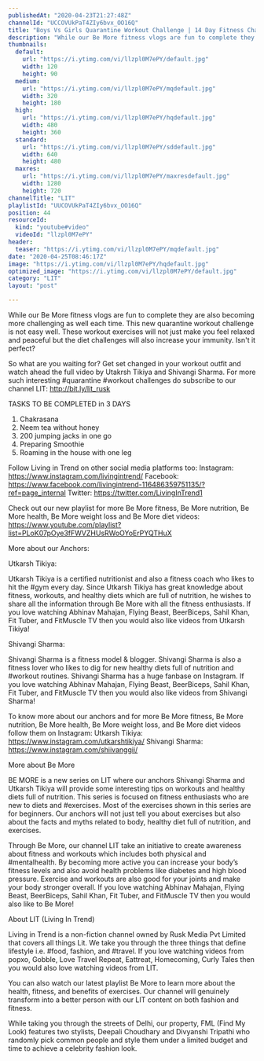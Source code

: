 ```yaml
---
publishedAt: "2020-04-23T21:27:48Z"
channelId: "UCCOVUkPaT4ZIy6bvx_OO16Q"
title: "Boys Vs Girls Quarantine Workout Challenge | 14 Day Fitness Challenge | Day 7 - 9"
description: "While our Be More fitness vlogs are fun to complete they are also becoming more challenging as well each time. This new quarantine workout challenge is not easy well. These workout exercises will not just make you feel relaxed and peaceful but the diet challenges will also increase your immunity. Isn't it perfect?\n\nSo what are you waiting for? Get set changed in your workout outfit and watch ahead the full video by Utakrsh Tikiya and Shivangi Sharma. For more such interesting #quarantine #workout challenges do subscribe to our channel LIT: http://bit.ly/lit_rusk\n\nTASKS TO BE COMPLETED in 3 DAYS\n\n1. Chakrasana\n2. Neem tea without honey\n3. 200 jumping jacks in one go\n4. Preparing Smoothie\n5. Roaming in the house with one leg\n\nFollow Living in Trend on other social media platforms too: Instagram: https://www.instagram.com/livingintrend/ Facebook: https://www.facebook.com/livingintrend-116486359751135/?ref=page_internal Twitter: https://twitter.com/LivingInTrend1\n\nCheck out our new playlist for more Be More fitness, Be More nutrition, Be More health, Be More weight loss and Be More diet videos: https://www.youtube.com/playlist?list=PLoK07pOye3fFWVZHUsRWoOYoErPYQTHuX\n\nMore about our Anchors:\n\nUtkarsh Tikiya:\n\nUtkarsh Tikiya is a certified nutritionist and also a fitness coach who likes to hit the #gym every day. Since Utkarsh Tikiya has great knowledge about fitness, workouts, and healthy diets which are full of nutrition, he wishes to share all the information through Be More with all the fitness enthusiasts. If you love watching Abhinav Mahajan, Flying Beast, BeerBiceps, Sahil Khan, Fit Tuber, and FitMuscle TV then you would also like videos from Utkarsh Tikiya!\n\nShivangi Sharma:\n\nShivangi Sharma is a fitness model & blogger. Shivangi Sharma is also a fitness lover who likes to dig for new healthy diets full of nutrition and #workout routines. Shivangi Sharma has a huge fanbase on Instagram. If you love watching Abhinav Mahajan, Flying Beast, BeerBiceps, Sahil Khan, Fit Tuber, and FitMuscle TV then you would also like videos from Shivangi Sharma!\n\nTo know more about our anchors and for more Be More fitness, Be More nutrition, Be More health, Be More weight loss, and Be More diet videos follow them on Instagram: Utkarsh Tikiya: https://www.instagram.com/utkarshtikiya/ Shivangi Sharma: https://www.instagram.com/shiivanggii/\n\nMore about Be More\n\nBE MORE is a new series on LIT where our anchors Shivangi Sharma and Utkarsh Tikiya will provide some interesting tips on workouts and healthy diets full of nutrition. This series is focused on fitness enthusiasts who are new to diets and #exercises. Most of the exercises shown in this series are for beginners. Our anchors will not just tell you about exercises but also about the facts and myths related to body, healthy diet full of nutrition, and exercises.\n\nThrough Be More, our channel LIT take an initiative to create awareness about fitness and workouts which includes both physical and #mentalhealth. By becoming more active you can increase your body’s fitness levels and also avoid health problems like diabetes and high blood pressure. Exercise and workouts are also good for your joints and make your body stronger overall. If you love watching Abhinav Mahajan, Flying Beast, BeerBiceps, Sahil Khan, Fit Tuber, and FitMuscle TV then you would also like to Be More!\n\nAbout LIT (Living In Trend)\n\nLiving in Trend is a non-fiction channel owned by Rusk Media Pvt Limited that covers all things Lit. We take you through the three things that define lifestyle i.e. #food, fashion, and #travel. If you love watching videos from popxo, Gobble, Love Travel Repeat, Eattreat, Homecoming, Curly Tales then you would also love watching videos from LIT.\n\nYou can also watch our latest playlist Be More to learn more about the health, fitness, and benefits of exercises. Our channel will genuinely transform into a better person with our LIT content on both fashion and fitness.\n\nWhile taking you through the streets of Delhi, our property, FML (Find My Look) features two stylists, Deepali Choudhary and Divyanshi Tripathi who randomly pick common people and style them under a limited budget and time to achieve a celebrity fashion look."
thumbnails:
  default:
    url: "https://i.ytimg.com/vi/llzpl0M7ePY/default.jpg"
    width: 120
    height: 90
  medium:
    url: "https://i.ytimg.com/vi/llzpl0M7ePY/mqdefault.jpg"
    width: 320
    height: 180
  high:
    url: "https://i.ytimg.com/vi/llzpl0M7ePY/hqdefault.jpg"
    width: 480
    height: 360
  standard:
    url: "https://i.ytimg.com/vi/llzpl0M7ePY/sddefault.jpg"
    width: 640
    height: 480
  maxres:
    url: "https://i.ytimg.com/vi/llzpl0M7ePY/maxresdefault.jpg"
    width: 1280
    height: 720
channelTitle: "LIT"
playlistId: "UUCOVUkPaT4ZIy6bvx_OO16Q"
position: 44
resourceId:
  kind: "youtube#video"
  videoId: "llzpl0M7ePY"
header:
  teaser: "https://i.ytimg.com/vi/llzpl0M7ePY/mqdefault.jpg"
date: "2020-04-25T08:46:17Z"
image: "https://i.ytimg.com/vi/llzpl0M7ePY/hqdefault.jpg"
optimized_image: "https://i.ytimg.com/vi/llzpl0M7ePY/default.jpg"
category: "LIT"
layout: "post"

---
```

While our Be More fitness vlogs are fun to complete they are also becoming more challenging as well each time. This new quarantine workout challenge is not easy well. These workout exercises will not just make you feel relaxed and peaceful but the diet challenges will also increase your immunity. Isn't it perfect?

So what are you waiting for? Get set changed in your workout outfit and watch ahead the full video by Utakrsh Tikiya and Shivangi Sharma. For more such interesting #quarantine #workout challenges do subscribe to our channel LIT: http://bit.ly/lit_rusk

TASKS TO BE COMPLETED in 3 DAYS

1. Chakrasana
2. Neem tea without honey
3. 200 jumping jacks in one go
4. Preparing Smoothie
5. Roaming in the house with one leg

Follow Living in Trend on other social media platforms too: Instagram: https://www.instagram.com/livingintrend/ Facebook: https://www.facebook.com/livingintrend-116486359751135/?ref=page_internal Twitter: https://twitter.com/LivingInTrend1

Check out our new playlist for more Be More fitness, Be More nutrition, Be More health, Be More weight loss and Be More diet videos: https://www.youtube.com/playlist?list=PLoK07pOye3fFWVZHUsRWoOYoErPYQTHuX

More about our Anchors:

Utkarsh Tikiya:

Utkarsh Tikiya is a certified nutritionist and also a fitness coach who likes to hit the #gym every day. Since Utkarsh Tikiya has great knowledge about fitness, workouts, and healthy diets which are full of nutrition, he wishes to share all the information through Be More with all the fitness enthusiasts. If you love watching Abhinav Mahajan, Flying Beast, BeerBiceps, Sahil Khan, Fit Tuber, and FitMuscle TV then you would also like videos from Utkarsh Tikiya!

Shivangi Sharma:

Shivangi Sharma is a fitness model & blogger. Shivangi Sharma is also a fitness lover who likes to dig for new healthy diets full of nutrition and #workout routines. Shivangi Sharma has a huge fanbase on Instagram. If you love watching Abhinav Mahajan, Flying Beast, BeerBiceps, Sahil Khan, Fit Tuber, and FitMuscle TV then you would also like videos from Shivangi Sharma!

To know more about our anchors and for more Be More fitness, Be More nutrition, Be More health, Be More weight loss, and Be More diet videos follow them on Instagram: Utkarsh Tikiya: https://www.instagram.com/utkarshtikiya/ Shivangi Sharma: https://www.instagram.com/shiivanggii/

More about Be More

BE MORE is a new series on LIT where our anchors Shivangi Sharma and Utkarsh Tikiya will provide some interesting tips on workouts and healthy diets full of nutrition. This series is focused on fitness enthusiasts who are new to diets and #exercises. Most of the exercises shown in this series are for beginners. Our anchors will not just tell you about exercises but also about the facts and myths related to body, healthy diet full of nutrition, and exercises.

Through Be More, our channel LIT take an initiative to create awareness about fitness and workouts which includes both physical and #mentalhealth. By becoming more active you can increase your body’s fitness levels and also avoid health problems like diabetes and high blood pressure. Exercise and workouts are also good for your joints and make your body stronger overall. If you love watching Abhinav Mahajan, Flying Beast, BeerBiceps, Sahil Khan, Fit Tuber, and FitMuscle TV then you would also like to Be More!

About LIT (Living In Trend)

Living in Trend is a non-fiction channel owned by Rusk Media Pvt Limited that covers all things Lit. We take you through the three things that define lifestyle i.e. #food, fashion, and #travel. If you love watching videos from popxo, Gobble, Love Travel Repeat, Eattreat, Homecoming, Curly Tales then you would also love watching videos from LIT.

You can also watch our latest playlist Be More to learn more about the health, fitness, and benefits of exercises. Our channel will genuinely transform into a better person with our LIT content on both fashion and fitness.

While taking you through the streets of Delhi, our property, FML (Find My Look) features two stylists, Deepali Choudhary and Divyanshi Tripathi who randomly pick common people and style them under a limited budget and time to achieve a celebrity fashion look.